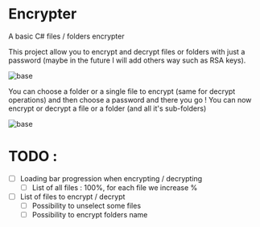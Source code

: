 # Encrypter
A basic C# files / folders encrypter

This project allow you to encrypt and decrypt files or folders with just a password (maybe in the future I will add others way such as RSA keys).

![base](https://deadman.fr/images/github/Encrypter/base.PNG)

You can choose a folder or a single file to encrypt (same for decrypt operations) and then choose a password and there you go !
You can now encrypt or decrypt a file or a folder (and all it's sub-folders)

![base](https://deadman.fr/images/github/Encrypter/filled.PNG)



# TODO : 
  - [ ] Loading bar progression when encrypting / decrypting
    - [ ] List of all files : 100%, for each file we increase %
  - [ ] List of files to encrypt / decrypt
    - [ ] Possibility to unselect some files
    - [ ] Possibility to encrypt folders name
